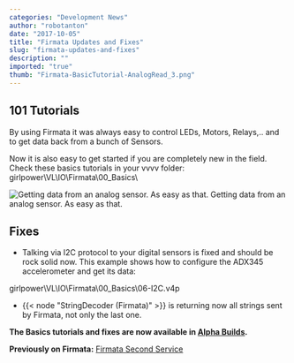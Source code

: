 ```yaml
---
categories: "Development News"
author: "robotanton"
date: "2017-10-05"
title: "Firmata Updates and Fixes"
slug: "firmata-updates-and-fixes"
description: ""
imported: "true"
thumb: "Firmata-BasicTutorial-AnalogRead_3.png"
---
```



##  101 Tutorials
By using Firmata it was always easy to control LEDs, Motors, Relays,.. and to get data back from a bunch of Sensors.

Now it is also easy to get started if you are completely new in the field.
Check these basics tutorials in your vvvv folder:
 girlpower\VL\IO\Firmata\00_Basics\

![Getting data from an analog sensor. As easy as that.](Firmata-BasicTutorial-AnalogRead_3.png) 
Getting data from an analog sensor. As easy as that.

##  Fixes
* Talking via I2C protocol to your digital sensors is fixed and should be rock solid now. This example shows how to configure the ADX345 accelerometer and get its data:

 girlpower\VL\IO\Firmata\00_Basics\06-I2C.v4p

* {{< node "StringDecoder (Firmata)" >}} is returning now all strings sent by Firmata, not only the last one.

**The Basics tutorials and fixes are now available in [Alpha Builds](https://vvvv.org/downloads/previews).**

**Previously on Firmata:**
[Firmata Second Service](/blog/2016/firmata-second-service)